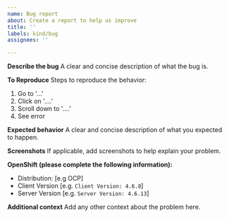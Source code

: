 ```yaml
---
name: Bug report
about: Create a report to help us improve
title: ''
labels: kind/bug
assignees: ''

---
```


**Describe the bug**
A clear and concise description of what the bug is.

**To Reproduce**
Steps to reproduce the behavior:
1. Go to '...'
2. Click on '....'
3. Scroll down to '....'
4. See error

**Expected behavior**
A clear and concise description of what you expected to happen.

**Screenshots**
If applicable, add screenshots to help explain your problem.

**OpenShift (please complete the following information):**
 - Distribution: [e.g OCP]
 - Client Version [e.g. `Client Version: 4.6.8`]
 - Server Version [e.g. `Server Version: 4.6.13`]



**Additional context**
Add any other context about the problem here.
